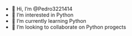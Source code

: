 - 👋 Hi, I’m @Pedro3221414
- 👀 I’m interested in Python
- 🌱 I’m currently learning Python
- 💞️ I’m looking to collaborate on Python progects
<!---
Pedro3221414/Pedro3221414 is a ✨ special ✨ repository because its `README.md` (this file) appears on your GitHub profile.
You can click the Preview link to take a look at your changes.
--->
